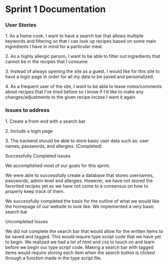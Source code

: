 <h1>Sprint 1 Documentation</h1>
<h3>User Stories</h3>
<p>1. As a home cook, I want to have a search bar that allows multiple keywords and filtering so that I can look up recipes based on some main ingredients I have in mind for a particular meal.</p>
<p>2. As a highly allergic person, I want to be able to filter out ingredients that cannot be in the recipes that I consume</p>
<p>3. Instead of always opening the site as a guest, I would like for this site to have a login page in order for all my data to be saved and personalized.</p>
<p>4. As a frequent user of the site, I want to be able to leave notes/comments about recipes that I've tried before so I know if I'd like to make any changes/adjustments to the given recipe incase I want it again.</p>
<h3>Issues to address</h3>
<p>1. Create a front-end with a search bar</p>
<p>2. Include a login page </p>
<p>3. The backend should be able to store basic user data such as: user names, passwords, and allergies. (Completed) </p>
<p>Successfully Completed Issues</p>
<p>We accomplished most of our goals for this sprint.</p>
<p> We were able to successfully create a database that stores usernames, passwords, admin level and allergies. However, we have not stored the favorited recipes yet as we have not come to a consensus on how to properly keep track of them. 
<p>We successfully completed the basis for the outline of what we would like the homepage of our website to look like. We implemented a very basic search bar</p>
<p>Uncompleted Issues</p>
<p>We did not complete the search bar that would allow for the written items to be saved and tagged. This would require type script code that we have yet to begin. We realized we had a lot of html and css to touch on and learn before we begin our type script code. Making a search bar with tagged items would require storing each item when the search button is clicked through a function made in the type script file.</p>
